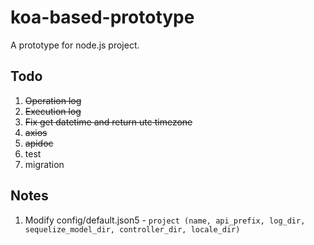 koa-based-prototype
===
A prototype for node.js project.

Todo
---
1. ~~Operation log~~
2. ~~Execution log~~
3. ~~Fix get datetime and return utc timezone~~
4. ~~axios~~
5. ~~apidoc~~
6. test
7. migration

Notes
---
1. Modify config/default.json5 - `project (name, api_prefix, log_dir, sequelize_model_dir, controller_dir, locale_dir)`
